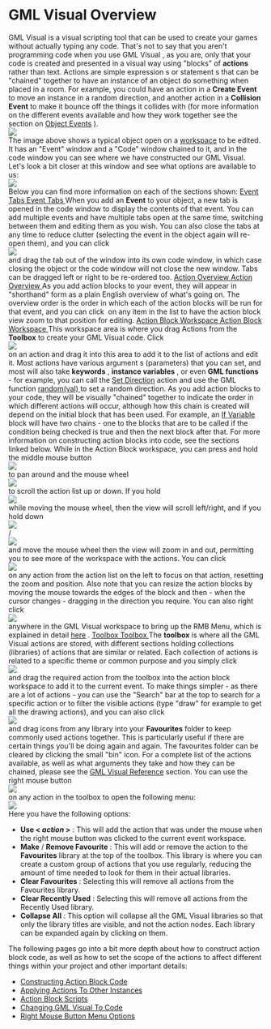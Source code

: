 #  GML Visual  Overview

GML Visual is a visual scripting tool that can be used to create your
games without actually typing any code. That's not to say that you
aren't programming code when you use GML Visual , as you are, only that
your code is created and presented in a visual way using "blocks" of
**actions** rather than text. Actions are simple expression s or
statement s that can be "chained" together to have an instance of an
object do something when placed in a room. For example, you could have
an action in a **Create Event** to move an instance in a random
direction, and another action in a **Collision Event** to make it bounce
off the things it collides with (for more information on the different
events available and how they work together see the section on [Object
Events](../../The_Asset_Editors/Object_Properties/Object_Events)
).  
![](https://gms.magecorn.com/Manual/assets/Images/Scripting_Reference/Drag_And_Drop/Overview/DnD_Overview_Main.png)  
The image above shows a typical object open on a
[workspace](../../Introduction/Workspaces) to be edited. It has an
"Event" window and a "Code" window chained to it, and in the code window
you can see where we have constructed our GML Visual. Let's look a bit
closer at this window and see what options are available to us:  
![](https://gms.magecorn.com/Manual/assets/Images/Scripting_Reference/Drag_And_Drop/Overview/DnD_Overview_Properties.png)  
Below you can find more information on each of the sections shown: [
Event Tabs Event Tabs ](#) When you add an **Event** to your object, a
new tab is opened in the code window to display the contents of that
event. You can add multiple events and have multiple tabs open at the
same time, switching between them and editing them as you wish. You can
also close the tabs at any time to reduce clutter (selecting the event
in the object again will re-open them), and you can click  
![](https://gms.magecorn.com/Manual/assets/Images/Icons/Icon_LMB.png)  
and drag the tab out of the window into its own code window, in which
case closing the object or the code window will not close the new
window. Tabs can be dragged left or right to be re-ordered too. [ Action
Overview Action Overview ](#) As you add action blocks to your event,
they will appear in "shorthand" form as a plain English overview of
what's going on. The overview order is the order in which each of the
action blocks will be run for that event, and you can click  on any item
in the list to have the action block view zoom to that position for
editing. [ Action Block Workspace Action Block Workspace ](#) This
workspace area is where you drag Actions from the **Toolbox** to create
your GML Visual code. Click  
![](https://gms.magecorn.com/Manual/assets/Images/Icons/Icon_LMB.png)  
on an action and drag it into this area to add it to the list of actions
and edit it. Most actions have various argument s (parameters) that you
can set, and most will also take **keywords** , **instance variables** ,
or even **GML functions** - for example, you can call the [Set
Direction](../Drag_And_Drop_Reference/Movement/Set_Point_Direction)
action and use the GML function [ random(val)
](../../GameMaker_Language/GML_Reference/Maths_And_Numbers/Number_Functions/random)
to set a random direction. As you add action blocks to your code, they
will be visually "chained" together to indicate the order in which
different actions will occur, although how this chain is created will
depend on the initial block that has been used. For example, an [If
Variable](../Drag_And_Drop_Reference/Common/If_Variable) block will
have two chains - one to the blocks that are to be called if the
condition being checked is true and then the next block after that. For
more information on constructing action blocks into code, see the
sections linked below. While in the Action Block workspace, you can
press and hold the middle mouse button  
![](https://gms.magecorn.com/Manual/assets/Images/Icons/Icon_MMB.png)  
to pan around and the mouse wheel  
![](https://gms.magecorn.com/Manual/assets/Images/Icons/Icon_MMB.png)  
to scroll the action list up or down. If you hold  
![](https://gms.magecorn.com/Manual/assets/Images/Icons/Icon_Shift.png)  
while moving the mouse wheel, then the view will scroll left/right, and
if you hold down  
![](https://gms.magecorn.com/Manual/assets/Images/Icons/Icon_Ctrl.png)  
/  
![](https://gms.magecorn.com/Manual/assets/Images/Icons/Icon_Cmd.png)  
and move the mouse wheel then the view will zoom in and out, permitting
you to see more of the workspace with the actions. You can click  
![](https://gms.magecorn.com/Manual/assets/Images/Icons/Icon_LMB.png)  
on any action from the action list on the left to focus on that action,
resetting the zoom and position. Also note that you can resize the
action blocks by moving the mouse towards the edges of the block and
then - when the cursor changes - dragging in the direction you require.
You can also right click  
![](https://gms.magecorn.com/Manual/assets/Images/Icons/Icon_RMB.png)  
anywhere in the GML Visual workspace to bring up the RMB Menu, which is
explained in detail [here](Right_Mouse_Button_Menu_Options) . [
Toolbox Toolbox ](#) The **toolbox** is where all the GML Visual actions
are stored, with different sections holding collections (libraries) of
actions that are similar or related. Each collection of actions is
related to a specific theme or common purpose and you simply click  
![](https://gms.magecorn.com/Manual/assets/Images/Icons/Icon_LMB.png)  
and drag the required action from the toolbox into the action block
workspace to add it to the current event. To make things simpler - as
there are a lot of actions - you can use the "Search" bar at the top to
search for a specific action or to filter the visible actions (type
"draw" for example to get all the drawing actions), and you can also
click  
![](https://gms.magecorn.com/Manual/assets/Images/Icons/Icon_LMB.png)  
and drag icons from any library into your **Favourites** folder to keep
commonly used actions together. This is particularly useful if there are
certain things you'll be doing again and again. The favourites folder
can be cleared by clicking the small "bin" icon. For a complete list of
the actions available, as well as what arguments they take and how they
can be chained, please see the [GML Visual​​​​​​​
Reference](../Drag_And_Drop_Reference/DnD_Reference) section. You
can use the right mouse button  
![](https://gms.magecorn.com/Manual/assets/Images/Icons/Icon_LMB.png)  
on any action in the toolbox to open the following menu:  
![](https://gms.magecorn.com/Manual/assets/Images/Scripting_Reference/Drag_And_Drop/Overview/DnD_Toolbox_RMB_Menu.png)  
Here you have the following options:

-   **Use \< *action* \>** : This will add the action that was under the
    mouse when the right mouse button was clicked to the current event
    workspace.
-   **Make** / **Remove Favourite** : This will add or remove the action
    to the **Favourites** library at the top of the toolbox. This
    library is where you can create a custom group of actions that you
    use regularly, reducing the amount of time needed to look for them
    in their actual libraries.
-   **Clear Favourites** : Selecting this will remove all actions from
    the Favourites library.
-   **Clear Recently Used** : Selecting this will remove all actions
    from the Recently Used library.
-   **Collapse All** : This option will collapse all the GML Visual
    libraries so that only the library titles are visible, and not the
    action nodes. Each library can be expanded again by clicking on
    them.

The following pages go into a bit more depth about how to construct
action block code, as well as how to set the scope of the actions to
affect different things within your project and other important details:

-   [Constructing Action Block Code](Constructing_Action_Block_Code)
-   [Applying Actions To Other
    Instances](Applying_Actions_To_Other_Instances)
-   [Action Block Scripts](Action_Block_Functions)
-   [Changing GML Visual To Code](Changing_DnD_To_Code)
-   [Right Mouse Button Menu
    Options](Right_Mouse_Button_Menu_Options)
